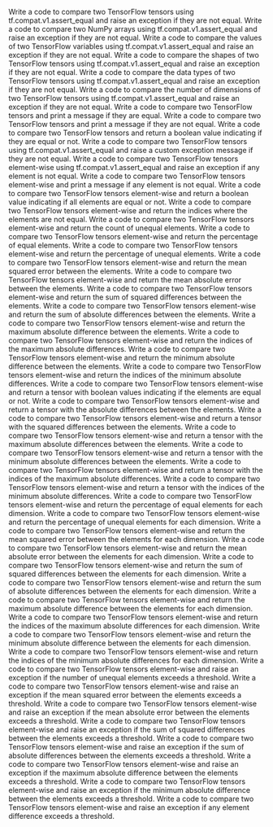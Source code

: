 Write a code to compare two TensorFlow tensors using tf.compat.v1.assert_equal and raise an exception if they are not equal.
Write a code to compare two NumPy arrays using tf.compat.v1.assert_equal and raise an exception if they are not equal.
Write a code to compare the values of two TensorFlow variables using tf.compat.v1.assert_equal and raise an exception if they are not equal.
Write a code to compare the shapes of two TensorFlow tensors using tf.compat.v1.assert_equal and raise an exception if they are not equal.
Write a code to compare the data types of two TensorFlow tensors using tf.compat.v1.assert_equal and raise an exception if they are not equal.
Write a code to compare the number of dimensions of two TensorFlow tensors using tf.compat.v1.assert_equal and raise an exception if they are not equal.
Write a code to compare two TensorFlow tensors and print a message if they are equal.
Write a code to compare two TensorFlow tensors and print a message if they are not equal.
Write a code to compare two TensorFlow tensors and return a boolean value indicating if they are equal or not.
Write a code to compare two TensorFlow tensors using tf.compat.v1.assert_equal and raise a custom exception message if they are not equal.
Write a code to compare two TensorFlow tensors element-wise using tf.compat.v1.assert_equal and raise an exception if any element is not equal.
Write a code to compare two TensorFlow tensors element-wise and print a message if any element is not equal.
Write a code to compare two TensorFlow tensors element-wise and return a boolean value indicating if all elements are equal or not.
Write a code to compare two TensorFlow tensors element-wise and return the indices where the elements are not equal.
Write a code to compare two TensorFlow tensors element-wise and return the count of unequal elements.
Write a code to compare two TensorFlow tensors element-wise and return the percentage of equal elements.
Write a code to compare two TensorFlow tensors element-wise and return the percentage of unequal elements.
Write a code to compare two TensorFlow tensors element-wise and return the mean squared error between the elements.
Write a code to compare two TensorFlow tensors element-wise and return the mean absolute error between the elements.
Write a code to compare two TensorFlow tensors element-wise and return the sum of squared differences between the elements.
Write a code to compare two TensorFlow tensors element-wise and return the sum of absolute differences between the elements.
Write a code to compare two TensorFlow tensors element-wise and return the maximum absolute difference between the elements.
Write a code to compare two TensorFlow tensors element-wise and return the indices of the maximum absolute differences.
Write a code to compare two TensorFlow tensors element-wise and return the minimum absolute difference between the elements.
Write a code to compare two TensorFlow tensors element-wise and return the indices of the minimum absolute differences.
Write a code to compare two TensorFlow tensors element-wise and return a tensor with boolean values indicating if the elements are equal or not.
Write a code to compare two TensorFlow tensors element-wise and return a tensor with the absolute differences between the elements.
Write a code to compare two TensorFlow tensors element-wise and return a tensor with the squared differences between the elements.
Write a code to compare two TensorFlow tensors element-wise and return a tensor with the maximum absolute differences between the elements.
Write a code to compare two TensorFlow tensors element-wise and return a tensor with the minimum absolute differences between the elements.
Write a code to compare two TensorFlow tensors element-wise and return a tensor with the indices of the maximum absolute differences.
Write a code to compare two TensorFlow tensors element-wise and return a tensor with the indices of the minimum absolute differences.
Write a code to compare two TensorFlow tensors element-wise and return the percentage of equal elements for each dimension.
Write a code to compare two TensorFlow tensors element-wise and return the percentage of unequal elements for each dimension.
Write a code to compare two TensorFlow tensors element-wise and return the mean squared error between the elements for each dimension.
Write a code to compare two TensorFlow tensors element-wise and return the mean absolute error between the elements for each dimension.
Write a code to compare two TensorFlow tensors element-wise and return the sum of squared differences between the elements for each dimension.
Write a code to compare two TensorFlow tensors element-wise and return the sum of absolute differences between the elements for each dimension.
Write a code to compare two TensorFlow tensors element-wise and return the maximum absolute difference between the elements for each dimension.
Write a code to compare two TensorFlow tensors element-wise and return the indices of the maximum absolute differences for each dimension.
Write a code to compare two TensorFlow tensors element-wise and return the minimum absolute difference between the elements for each dimension.
Write a code to compare two TensorFlow tensors element-wise and return the indices of the minimum absolute differences for each dimension.
Write a code to compare two TensorFlow tensors element-wise and raise an exception if the number of unequal elements exceeds a threshold.
Write a code to compare two TensorFlow tensors element-wise and raise an exception if the mean squared error between the elements exceeds a threshold.
Write a code to compare two TensorFlow tensors element-wise and raise an exception if the mean absolute error between the elements exceeds a threshold.
Write a code to compare two TensorFlow tensors element-wise and raise an exception if the sum of squared differences between the elements exceeds a threshold.
Write a code to compare two TensorFlow tensors element-wise and raise an exception if the sum of absolute differences between the elements exceeds a threshold.
Write a code to compare two TensorFlow tensors element-wise and raise an exception if the maximum absolute difference between the elements exceeds a threshold.
Write a code to compare two TensorFlow tensors element-wise and raise an exception if the minimum absolute difference between the elements exceeds a threshold.
Write a code to compare two TensorFlow tensors element-wise and raise an exception if any element difference exceeds a threshold.